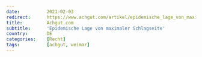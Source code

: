 ```yaml
---
date:          2021-02-03
redirect:      https://www.achgut.com/artikel/epidemische_lage_von_maximaler_schlagseite
title:         Achgut.com
subtitle:      'Epidemische Lage von maximaler Schlagseite'
country:       DE
categories:    [Recht]
tags:          [achgut, weimar]
---
```

